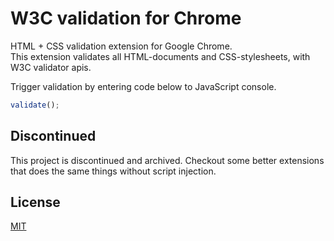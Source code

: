 # W3C validation for Chrome
HTML + CSS validation extension for Google Chrome. <br>
This extension validates all HTML-documents and CSS-stylesheets, with W3C validator apis.

Trigger validation by entering code below to JavaScript console.
```javascript
validate();
```

## Discontinued
This project is discontinued and archived. Checkout some better extensions that does the same things without script injection.

## License
[MIT](LICENSE)
